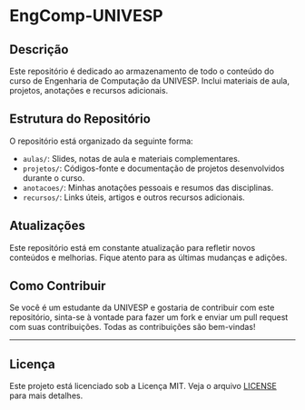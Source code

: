 # EngComp-UNIVESP

## Descrição
Este repositório é dedicado ao armazenamento de todo o conteúdo do curso de Engenharia de Computação da UNIVESP. Inclui materiais de aula, projetos, anotações e recursos adicionais.

## Estrutura do Repositório
O repositório está organizado da seguinte forma:

- `aulas/`: Slides, notas de aula e materiais complementares.
- `projetos/`: Códigos-fonte e documentação de projetos desenvolvidos durante o curso.
- `anotacoes/`: Minhas anotações pessoais e resumos das disciplinas.
- `recursos/`: Links úteis, artigos e outros recursos adicionais.

## Atualizações
Este repositório está em constante atualização para refletir novos conteúdos e melhorias. Fique atento para as últimas mudanças e adições.

## Como Contribuir
Se você é um estudante da UNIVESP e gostaria de contribuir com este repositório, sinta-se à vontade para fazer um fork e enviar um pull request com suas contribuições. Todas as contribuições são bem-vindas!

---

## Licença
Este projeto está licenciado sob a Licença MIT. Veja o arquivo [LICENSE](LICENSE) para mais detalhes.
